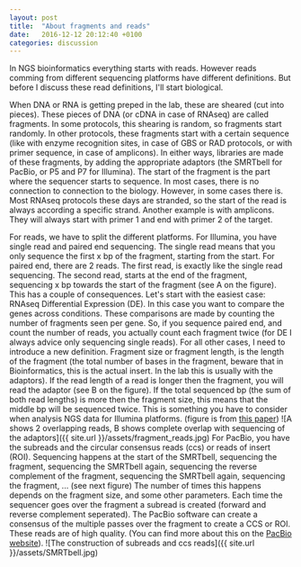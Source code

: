 ```yaml
---
layout: post
title:  "About fragments and reads"
date:   2016-12-12 20:12:40 +0100
categories: discussion
---
```


In NGS bioinformatics everything starts with reads. However reads comming from different sequencing platforms have different definitions. But before I discuss these read definitions, I'll start biological.

When DNA or RNA is getting preped in the lab, these are sheared (cut into pieces). These pieces of DNA (or cDNA in case of RNAseq) are called fragments. In some protocols, this shearing is random, so fragments start randomly. In other protocols, these fragments start with a certain sequence (like with enzyme recognition sites, in case of GBS or RAD protocols, or with primer sequence, in case of amplicons). In either ways, libraries are made of these fragments, by adding the appropriate adaptors (the SMRTbell for PacBio, or P5 and P7 for Illumina). The start of the fragment is the part where the sequencer starts to sequence. In most cases, there is no connection to connection to the biology. However, in some cases there is. Most RNAseq protocols these days are stranded, so the start of the read is always according a specific strand. Another example is with amplicons. They will always start with primer 1 and end with primer 2 of the target.

For reads, we have to split the different platforms. 
For Illumina, you have single read and paired end sequencing. The single read means that you only sequence the first x bp of the fragment, starting from the start. For paired end, there are 2 reads. The first read, is exactly like the single read sequencing. The second read, starts at the end of the fragment, sequencing x bp towards the start of the fragment (see A on the figure). This has a couple of consequences. Let's start with the easiest case: RNAseq Differential Expression (DE). In this case you want to compare the genes across conditions. These comparisons are made by counting the number of fragments seen per gene. So, if you sequence paired end, and count the number of reads, you actually count each fragment twice (for DE I always advice only sequencing single reads). For all other cases, I need to introduce a new definition. Fragment size or fragment length, is the length of the fragment (the total number of bases in the fragment, beware that in Bioinformatics, this is the actual insert. In the lab this is usually with the adaptors). If the read length of a read is longer then the fragment, you will read the adaptor (see B on the figure). If the total sequenced bp (the sum of both read lengths) is more then the fragment size, this means that the middle bp will be sequenced twice. This is something you have to consider when analysis NGS data for Illumina platforms. (figure is from [this paper](http://dx.doi.org/10.3389/fgene.2014.00005))
![A shows 2 overlapping reads, B shows complete overlap with sequencing of the adaptors]({{ site.url }}/assets/fragment_reads.jpg)
For PacBio, you have the subreads and the circular consensus reads (ccs) or reads of insert (ROI). Sequencing happens at the start of the SMRTbell, sequencing the fragment, sequencing the SMRTbell again, sequencing the reverse complement of the fragment, sequencing the SMRTbell again, sequencing the fragment, ... (see next figure) The number of times this happens depends on the fragment size, and some other parameters. Each time the sequencer goes over the fragment a subread is created (forward and reverse complement seperated). The PacBio software can create a consensus of the multiple passes over the fragment to create a CCS or ROI. These reads are of high quality. (You can find more about this on the [PacBio website](http://www.pacb.com/smrt-science/smrt-sequencing/single-molecule-resolution/)). 
![The construction of subreads and ccs reads]({{ site.url }}/assets/SMRTbell.jpg)

